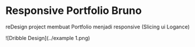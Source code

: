 # Responsive Portfolio Bruno
reDesign project membuat Portfolio menjadi responsive (Slicing ui Logance)

![Dribble Design](../example 1.png)
